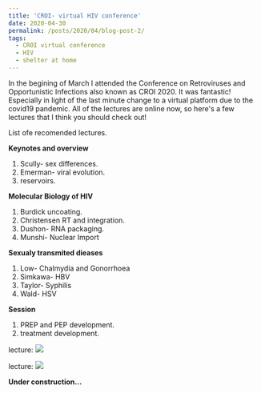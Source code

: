 ```yaml
---
title: 'CROI- virtual HIV conference'
date: 2020-04-30
permalink: /posts/2020/04/blog-post-2/
tags:
  - CROI virtual conference
  - HIV
  - shelter at home
---
```


In the begining of March I attended the Conference on Retroviruses and Opportunistic Infections also known as CROI 2020. It was fantastic! Especially in light of the last minute change to a virtual platform due to the covid19 pandemic. All of the lectures are online now, so here's a few lectures that I think you should check out! 

List ofe recomended lectures.

**Keynotes and overview**
1. Scully- sex differences. 
2. Emerman- viral evolution.
3. reservoirs. 

**Molecular Biology of HIV**
1. Burdick uncoating.
2. Christensen RT and integration.
3. Dushon- RNA packaging. 
4. Munshi- Nuclear Import

**Sexualy transmited dieases**
1. Low- Chalmydia and Gonorrhoea
2. Simkawa- HBV
3. Taylor- Syphilis
4. Wald- HSV

**Session**
1. PREP and PEP development.
2. treatment development.

lecture:
![](/images/file-name.png)

lecture:
![](/images/file-name.png)

**Under construction...**


